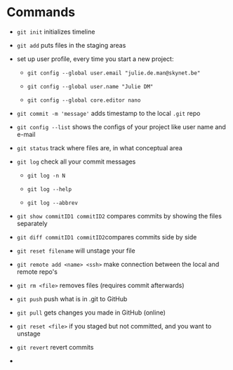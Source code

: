 # Commands

- `git init` initializes timeline

- `git add` puts files in the staging areas

- set up user profile, every time you start a new project: 
  
  - `git config --global user.email "julie.de.man@skynet.be"`
  
  - `git config --global user.name "Julie DM"`
  
  - `git config --global core.editor nano`

- `git commit -m 'message'` adds timestamp to the local `.git` repo

- `git config --list` shows the configs of your project like user name and e-mail

- `git status` track where files are, in what conceptual area

- `git log` check all your commit messages
  
  - `git log -n N`
  
  - `git log --help`
  
  - `git log --abbrev`

- `git show commitID1 commitID2` compares commits by showing the files separately 

- `git diff commitID1 commitID2`compares commits side by side

- `git reset filename` will unstage your file

- `git remote add <name> <ssh>` make connection between the local and remote repo's

- `git rm <file>` removes files (requires commit afterwards)

- `git push` push what is in .git to GitHub

- `git pull` gets changes you made in GitHub (online)

- `git reset <file>` if you staged but not committed, and you want to unstage

- `git revert` revert commits

- 
